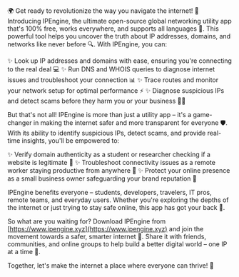 🌍️️ Get ready to revolutionize the way you navigate the internet! 📡 Introducing IPEngine, the ultimate open-source global networking utility app that's 100% free, works everywhere, and supports all languages 🤩. This powerful tool helps you uncover the truth about IP addresses, domains, and networks like never before 🔍. With IPEngine, you can:

✨ Look up IP addresses and domains with ease, ensuring you're connecting to the real deal 💻
✨ Run DNS and WHOIS queries to diagnose internet issues and troubleshoot your connection 📊
✨ Trace routes and monitor your network setup for optimal performance ⚡️
✨ Diagnose suspicious IPs and detect scams before they harm you or your business 🕵️‍♀️

But that's not all! IPEngine is more than just a utility app – it's a game-changer in making the internet safer and more transparent for everyone 🛡️. With its ability to identify suspicious IPs, detect scams, and provide real-time insights, you'll be empowered to:

✨ Verify domain authenticity as a student or researcher checking if a website is legitimate 🔬
✨ Troubleshoot connectivity issues as a remote worker staying productive from anywhere 🌆
✨ Protect your online presence as a small business owner safeguarding your brand reputation 💸

IPEngine benefits everyone – students, developers, travelers, IT pros, remote teams, and everyday users. Whether you're exploring the depths of the internet or just trying to stay safe online, this app has got your back 🤝.

So what are you waiting for? Download IPEngine from [https://www.ipengine.xyz](https://www.ipengine.xyz) and join the movement towards a safer, smarter internet 🚀. Share it with friends, communities, and online groups to help build a better digital world – one IP at a time 💪.

Together, let's make the internet a place where everyone can thrive! 🌟